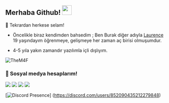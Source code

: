 ## Merhaba Github! <img src="https://raw.githubusercontent.com/iampavangandhi/iampavangandhi/master/gifs/Hi.gif" width="30px">


🎉 Tekrardan herkese selam!

- Öncelikle biraz kendimden bahsedim ; Ben Burak diğer adıyla [Laurence](https://github.com/Laurencejs) 19 yaşındayım öğrenmeye, gelişmeye her zaman aç birisi olmuşumdur.

- 4-5 yıla yakın zamandır yazılımla içli dışlıyım.

<img src="https://komarev.com/ghpvc/?username=Laurencejs&label=Ziyaretçi%20Sayısı&color=552b75" alt="TheM4F" />

<h3>🌟 Sosyal medya hesaplarım!</h3>
<p align="left">
     <a href="https://instagram.com/Laurencejs" target"blank_"><img src="https://img.shields.io/badge/INSTAGRAM%20-DC3175.svg?&style=for-the-badge&logo=instagram&logoColor=white"></a>
       <a href="https://twitch.tv/Laurencejs" target"blank_"><img src="https://img.shields.io/badge/Twitch-9146FF?style=for-the-badge&logo=twitch&logoColor=white"></a>
        <a href="https://www.youtube.com/channel/UCTjMLJ-k9MzMCrbUf9Tfkcg" target"blank_"><img src="https://img.shields.io/badge/YouTube-FF0000?style=for-the-badge&logo=youtube&logoColor=white"></a>
 <a href="https://open.spotify.com/user/owle8vpqp8mh8g72sbapga6ll" target"blank_"><img src="https://img.shields.io/badge/Spotify%20-1ed760.svg?&style=for-the-badge&logo=spotify&logoColor=white"></a>
    
   
[![Discord Presence](https://lanyard-profile-readme.vercel.app/api/852090435212279848)]
(https://discord.com/users/852090435212279848)

</p>
